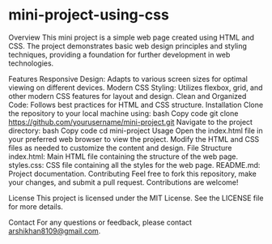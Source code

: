# mini-project-using-css

Overview
This mini project is a simple web page created using HTML and CSS. The project demonstrates basic web design principles and styling techniques, providing a foundation for further development in web technologies.

Features
Responsive Design: Adapts to various screen sizes for optimal viewing on different devices.
Modern CSS Styling: Utilizes flexbox, grid, and other modern CSS features for layout and design.
Clean and Organized Code: Follows best practices for HTML and CSS structure.
Installation
Clone the repository to your local machine using:
bash
Copy code
git clone https://github.com/yourusername/mini-project.git
Navigate to the project directory:
bash
Copy code
cd mini-project
Usage
Open the index.html file in your preferred web browser to view the project.
Modify the HTML and CSS files as needed to customize the content and design.
File Structure
index.html: Main HTML file containing the structure of the web page.
styles.css: CSS file containing all the styles for the web page.
README.md: Project documentation.
Contributing
Feel free to fork this repository, make your changes, and submit a pull request. Contributions are welcome!

License
This project is licensed under the MIT License. See the LICENSE file for more details.

Contact
For any questions or feedback, please contact arshikhan8109@gmail.com.
